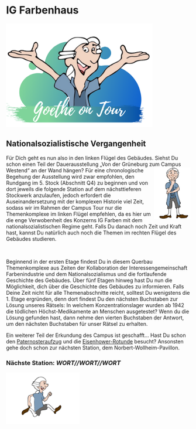 # IG Farbenhaus

<p class="aligncenter">
    <img src="Logo.png" alt="centered image" width="400" />
</p>

## Nationalsozialistische Vergangenheit

Für Dich geht es nun also in den linken Flügel des Gebäudes. 
Siehst Du schon einen Teil der Dauerausstellung „Von der Grüneburg zum Campus Westend“ an der Wand hängen? <img align="right" src="Pose1_1.svg" width="100"> 
Für eine chronologische Begehung der Ausstellung wird zwar empfohlen, den Rundgang im 5. Stock (Abschnitt Q4) 
zu beginnen und von dort jeweils die folgende Station auf dem nächsttieferen Stockwerk anzulaufen, jedoch 
erfordert die Auseinandersetzung mit der komplexen Historie viel Zeit, sodass wir im Rahmen der Campus Tour 
nur die Themenkomplexe im linken Flügel empfehlen, da es hier um die enge Verwobenheit des Konzerns IG Farben 
mit dem nationalsozialistischen Regime geht. Falls Du danach noch Zeit und Kraft hast, kannst Du natürlich auch
noch die Themen im rechten Flügel des Gebäudes studieren. 

<br>

Beginnend in der ersten Etage findest Du in diesem Querbau Themenkomplexe aus Zeiten der Kollaboration der 
Interessengemeinschaft Farbenindustrie und dem Nationalsozialismus und die fortlaufende Geschichte des Gebäudes. 
Über fünf Etagen hinweg hast Du nun die Möglichkeit, dich über die Geschichte des Gebäudes zu informieren. 
Falls Deine Zeit nicht für alle Themenabschnitte reicht, solltest Du wenigstens die 1. Etage ergründen, 
denn dort findest Du den nächsten Buchstaben zur Lösung unseres Rätsels:
In welchem Konzentrationslager wurden ab 1942 die tödlichen Höchst-Medikamente an Menschen ausgetestet? 
Wenn du die Lösung gefunden hast, dann nehme den vierten Buchstaben der Antwort, um den nächsten Buchstaben für unser Rätsel zu erhalten.


Ein weiterer Teil der Erkundung des Campus ist geschafft… Hast Du schon den [Paternosteraufzug](IG_Farbenhaus_Paternoster.md) und die [Eisenhower-Rotunde](IG_Farbenhaus_Eisenhower_Rotunde_Cafe.md)
besucht? Ansonsten gehe doch schon zur nächsten Station, dem Norbert-Wollheim-Pavillon.

### Nächste Station: _WORT//WORT//WORT_   
<img src="Pose2.svg" width="200">
